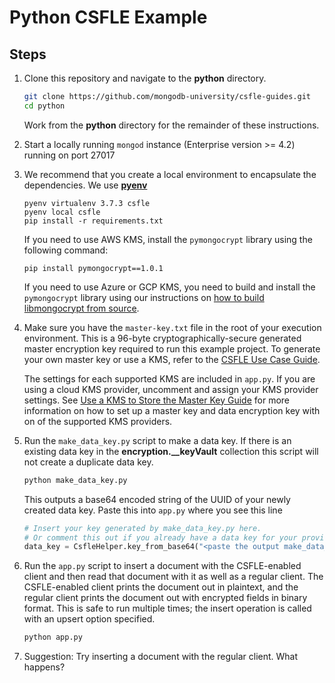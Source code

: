 # Python CSFLE Example

## Steps

1. Clone this repository and navigate to the **python** directory.

   ```sh
   git clone https://github.com/mongodb-university/csfle-guides.git
   cd python
   ```

   Work from the **python** directory for the remainder of these instructions.

2. Start a locally running `mongod` instance (Enterprise version >= 4.2) running on port 27017

3. We recommend that you create a local environment to encapsulate the
   dependencies. We use [**pyenv**](https://realpython.com/intro-to-pyenv/)

   ```
   pyenv virtualenv 3.7.3 csfle
   pyenv local csfle
   pip install -r requirements.txt
   ```

   If you need to use AWS KMS, install the `pymongocrypt` library using the
   following command:

   ```
   pip install pymongocrypt==1.0.1
   ```

   If you need to use Azure or GCP KMS, you need to build and install the
   `pymongocrypt` library using our instructions on
   [how to build libmongocrypt from source](https://github.com/mongodb/libmongocrypt/tree/master/bindings/python#installing-from-source).

4. Make sure you have the `master-key.txt` file in the root of your execution
   environment. This is a 96-byte cryptographically-secure generated master
   encryption key required to run this example project. To generate your own
   master key or use a KMS, refer to the [CSFLE Use Case Guide](https://www.mongodb.com/docs/drivers/security/client-side-field-level-encryption-guide/).

   The settings for each supported KMS are included in `app.py`. If you are
   using a cloud KMS provider, uncomment and assign your KMS provider
   settings. See
   [Use a KMS to Store the Master Key Guide](https://www.mongodb.com/docs/drivers/security/client-side-field-level-encryption-local-key-to-kms)
   for more information on how to set up a master key and data encryption
   key with on of the supported KMS providers.


5. Run the `make_data_key.py` script to make a data key. If there is an
   existing data key in the **encryption.__keyVault** collection this script
   will not create a duplicate data key.

   ```python
   python make_data_key.py
   ```

   This outputs a base64 encoded string of the UUID of your newly created data key. Paste
   this into `app.py` where you see this line

   ```python
   # Insert your key generated by make_data_key.py here.
   # Or comment this out if you already have a data key for your provider stored.
   data_key = CsfleHelper.key_from_base64("<paste the output make_data_key.py here>")
   ```

6. Run the `app.py` script to insert a document with the CSFLE-enabled client
   and then read that document with it as well as a regular client. The
   CSFLE-enabled client prints the document out in plaintext, and the regular
   client prints the document out with encrypted fields in binary format.
   This is safe to run multiple times; the insert operation is called with
   an upsert option specified.

   ```python
   python app.py
   ```

7. Suggestion: Try inserting a document with the regular client. What happens?
